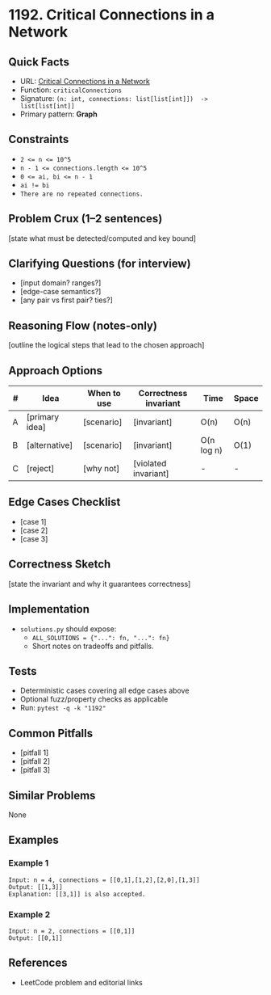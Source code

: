 # 1192. Critical Connections in a Network

## Quick Facts

- URL: [Critical Connections in a Network](https://leetcode.com/problems/critical-connections-in-a-network/)
- Function: `criticalConnections`
- Signature: `(n: int, connections: list[list[int]])  -> list[list[int]]`
- Primary pattern: **Graph**

## Constraints

- `2 <= n <= 10^5`
- `n - 1 <= connections.length <= 10^5`
- `0 <= ai, bi <= n - 1`
- `ai != bi`
- `There are no repeated connections.`

## Problem Crux (1–2 sentences)

[state what must be detected/computed and key bound]

## Clarifying Questions (for interview)

- [input domain? ranges?]
- [edge-case semantics?]
- [any pair vs first pair? ties?]

## Reasoning Flow (notes-only)

[outline the logical steps that lead to the chosen approach]

## Approach Options

| # | Idea | When to use | Correctness invariant | Time | Space |
|---|------|-------------|-----------------------|------|-------|
| A | [primary idea] | [scenario] | [invariant] | O(n) | O(n) |
| B | [alternative] | [scenario] | [invariant] | O(n log n) | O(1) |
| C | [reject] | [why not] | [violated invariant] | - | - |

## Edge Cases Checklist

- [case 1]
- [case 2]
- [case 3]

## Correctness Sketch

[state the invariant and why it guarantees correctness]

## Implementation

- `solutions.py` should expose:
  - `ALL_SOLUTIONS = {"...": fn, "...": fn}`
  - Short notes on tradeoffs and pitfalls.

## Tests

- Deterministic cases covering all edge cases above
- Optional fuzz/property checks as applicable
- Run: `pytest -q -k "1192"`

## Common Pitfalls

- [pitfall 1]
- [pitfall 2]
- [pitfall 3]

## Similar Problems

None

## Examples

### Example 1

```text
Input: n = 4, connections = [[0,1],[1,2],[2,0],[1,3]]
Output: [[1,3]]
Explanation: [[3,1]] is also accepted.
```

### Example 2

```text
Input: n = 2, connections = [[0,1]]
Output: [[0,1]]
```

## References

- LeetCode problem and editorial links
